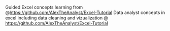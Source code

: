 Guided Excel concepts learning from @https://github.com/AlexTheAnalyst/Excel-Tutorial 
Data analyst concepts in excel including data cleaning and vizualization @ https://github.com/AlexTheAnalyst/Excel-Tutorial
